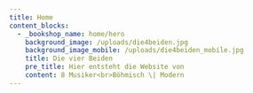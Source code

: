 ```yaml
---
title: Home
content_blocks:
  - _bookshop_name: home/hero
    background_image: /uploads/die4beiden.jpg
    background_image_mobile: /uploads/die4beiden_mobile.jpg
    title: Die vier Beiden
    pre_title: Hier entsteht die Website von
    content: 8 Musiker<br>Böhmisch \| Modern
---
```

